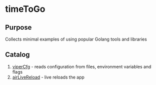 # timeToGo

## Purpose

Collects minimal examples of using popular Golang tools and libraries

## Catalog

1. [viperCfg](viperCfg/README.md) - reads configuration from files, environment variables and flags
2. [airLiveReload](airLiveReload/README.md) - live reloads the app